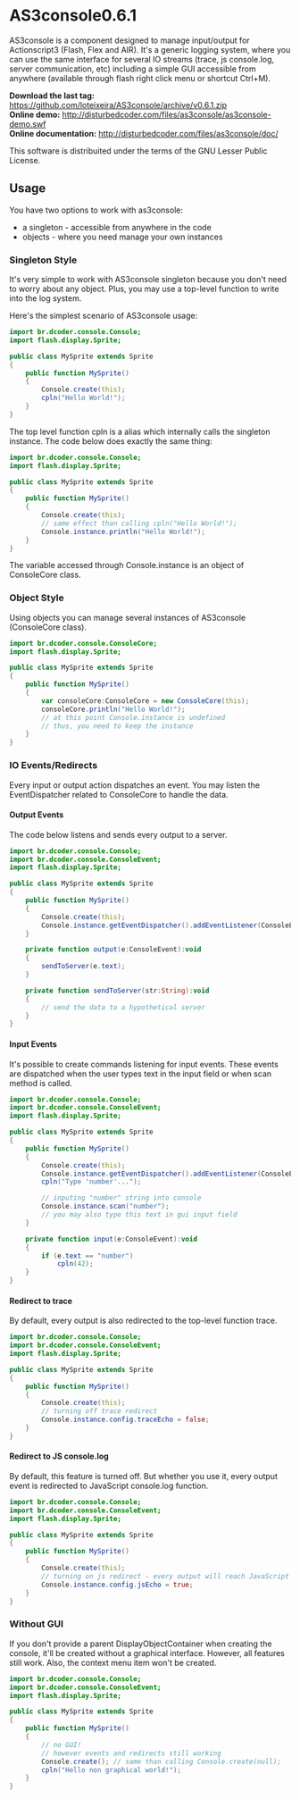 # AS3console0.6.1
AS3console is a component designed to manage input/output for Actionscript3 (Flash, Flex and AIR). It's a generic logging system, where you can use the same interface
for several IO streams (trace, js console.log, server communication, etc) including a simple GUI accessible from anywhere (available through flash right click menu or shortcut Ctrl+M).

**Download the last tag:** https://github.com/loteixeira/AS3console/archive/v0.6.1.zip <br>
**Online demo:** http://disturbedcoder.com/files/as3console/as3console-demo.swf <br>
**Online documentation:** http://disturbedcoder.com/files/as3console/doc/

This software is distribuited under the terms of the GNU Lesser Public License.

## Usage
You have two options to work with as3console:

* a singleton - accessible from anywhere in the code
* objects - where you need manage your own instances

### Singleton Style
It's very simple to work with AS3console singleton because you don't need to worry about any object. Plus, you may use a top-level function to write into the log system.

Here's the simplest scenario of AS3console usage:

```actionscript
import br.dcoder.console.Console;
import flash.display.Sprite;

public class MySprite extends Sprite
{
	public function MySprite()
	{
		Console.create(this);
		cpln("Hello World!");
	}
}
```

The top level function cpln is a alias which internally calls the singleton instance. The code below does exactly the same thing:

```actionscript
import br.dcoder.console.Console;
import flash.display.Sprite;

public class MySprite extends Sprite
{
	public function MySprite()
	{
		Console.create(this);
		// same effect than calling cpln("Hello World!");
		Console.instance.println("Hello World!");
	}
}
```

The variable accessed through Console.instance is an object of ConsoleCore class.

### Object Style
Using objects you can manage several instances of AS3console (ConsoleCore class).

```actionscript
import br.dcoder.console.ConsoleCore;
import flash.display.Sprite;

public class MySprite extends Sprite
{
	public function MySprite()
	{
		var consoleCore:ConsoleCore = new ConsoleCore(this);
		consoleCore.println("Hello World!");
		// at this point Console.instance is undefined
		// thus, you need to keep the instance
	}
}
```

### IO Events/Redirects

Every input or output action dispatches an event. You may listen the EventDispatcher related to ConsoleCore to handle the data.

#### Output Events

The code below listens and sends every output to a server.

```actionscript
import br.dcoder.console.Console;
import br.dcoder.console.ConsoleEvent;
import flash.display.Sprite;

public class MySprite extends Sprite
{
	public function MySprite()
	{
		Console.create(this);
		Console.instance.getEventDispatcher().addEventListener(ConsoleEvent.OUTPUT, output);
	}

	private function output(e:ConsoleEvent):void
	{
		sendToServer(e.text);
	}

	private function sendToServer(str:String):void
	{
		// send the data to a hypothetical server
	}
}
```

#### Input Events

It's possible to create commands listening for input events. These events are dispatched when the user types text in the input field or when scan method is called.

```actionscript
import br.dcoder.console.Console;
import br.dcoder.console.ConsoleEvent;
import flash.display.Sprite;

public class MySprite extends Sprite
{
	public function MySprite()
	{
		Console.create(this);
		Console.instance.getEventDispatcher().addEventListener(ConsoleEvent.INPUT, input);
		cpln("Type 'number'...");

		// inputing "number" string into console
		Console.instance.scan("number");
		// you may also type this text in gui input field
	}

	private function input(e:ConsoleEvent):void
	{
		if (e.text == "number")
			cpln(42);
	}
}
```

#### Redirect to trace

By default, every output is also redirected to the top-level function trace.

```actionscript
import br.dcoder.console.Console;
import br.dcoder.console.ConsoleEvent;
import flash.display.Sprite;

public class MySprite extends Sprite
{
	public function MySprite()
	{
		Console.create(this);
		// turning off trace redirect
		Console.instance.config.traceEcho = false;
	}
}
```

#### Redirect to JS console.log

By default, this feature is turned off. But whether you use it, every output event is redirected to JavaScript console.log function.

```actionscript
import br.dcoder.console.Console;
import br.dcoder.console.ConsoleEvent;
import flash.display.Sprite;

public class MySprite extends Sprite
{
	public function MySprite()
	{
		Console.create(this);
		// turning on js redirect - every output will reach JavaScript console
		Console.instance.config.jsEcho = true;
	}
}
```

### Without GUI

If you don't provide a parent DisplayObjectContainer when creating the console, it'll be created without a graphical interface. However, all features still work.
Also, the context menu item won't be created.

```actionscript
import br.dcoder.console.Console;
import br.dcoder.console.ConsoleEvent;
import flash.display.Sprite;

public class MySprite extends Sprite
{
	public function MySprite()
	{
		// no GUI!
		// however events and redirects still working
		Console.create(); // same than calling Console.create(null);
		cpln("Hello non graphical world!");
	}
}
```